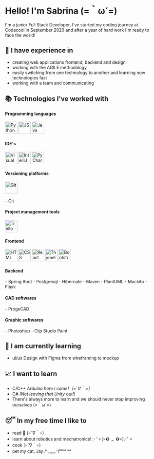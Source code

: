 # Hello! I'm Sabrina 	(=｀ω´=)

I'm a junior Full Stack Developer, I've started my coding journey at Codecool in September 2020 and after a year of hard work I'm ready to face the world!

## :briefcase:  I have experience in
- creating web applications frontend, backend and design
- working with the AGILE methodology
- easily switching from one technology to another and learning new technologies fast
- working with a team and communicating

## :books: Technologies I've worked with

#### Programming languages
<p align="left">
<img src="https://upload.wikimedia.org/wikipedia/commons/thumb/c/c3/Python-logo-notext.svg/121px-Python-logo-notext.svg.png" alt="Python" height="auto" width="40">
<img src="https://upload.wikimedia.org/wikipedia/commons/thumb/9/99/Unofficial_JavaScript_logo_2.svg/512px-Unofficial_JavaScript_logo_2.svg.png" alt="JS" height="auto" width="40">
<img src="https://upload.wikimedia.org/wikipedia/en/3/30/Java_programming_language_logo.svg" alt="Java" height="40" width="auto">
</p>

#### IDE's
<p align="left">
<img src="https://upload.wikimedia.org/wikipedia/commons/thumb/9/9a/Visual_Studio_Code_1.35_icon.svg/2048px-Visual_Studio_Code_1.35_icon.svg.png" alt="Visual Studio Code" height="auto" width="40">
<img src="https://upload.wikimedia.org/wikipedia/commons/thumb/9/9c/IntelliJ_IDEA_Icon.svg/1024px-IntelliJ_IDEA_Icon.svg.png" alt="IntelliJ" height="auto" width="40">
<img src="https://upload.wikimedia.org/wikipedia/commons/thumb/1/1d/PyCharm_Icon.svg/2048px-PyCharm_Icon.svg.png" alt="PyCharm" height="auto" width="40">
</p>

#### Versioning platforms
<p align="left">
<img src="https://git-scm.com/images/logos/downloads/Git-Icon-1788C.png" alt="Git" height="auto" width="40">
</p>
- Git

#### Project management tools
<p align="left">
<img src="https://luna1.co/e63a71.png" alt="Trello" height="auto" width="40">
</p>

#### Frontend 
<p align="left">
<img src="https://upload.wikimedia.org/wikipedia/commons/thumb/8/80/HTML5_logo_resized.svg/1200px-HTML5_logo_resized.svg.png" alt="HTML" height="auto" width="40">
<img src="https://upload.wikimedia.org/wikipedia/commons/thumb/d/d5/CSS3_logo_and_wordmark.svg/1200px-CSS3_logo_and_wordmark.svg.png" alt="CSS" height="auto" width="40">
<img src="https://upload.wikimedia.org/wikipedia/commons/thumb/a/a7/React-icon.svg/1200px-React-icon.svg.png" alt="React" height="40" width="auto">
<img src="https://www.thymeleaf.org/doc/images/thymeleaf.png" alt="Thymeleaf" height="auto" width="40">
<img src="https://upload.wikimedia.org/wikipedia/commons/thumb/b/b2/Bootstrap_logo.svg/1200px-Bootstrap_logo.svg.png" alt="Bootstrap" height="40" width="auto">
</p>

#### Backend
<p align="left"></p>
- Spring Boot
- Postgresql
- Hibernate
- Maven
- PlantUML
- Mockito
- Flask

#### CAD softwares
<p align="left"></p>
- ProgeCAD

#### Graphic softwares
<p align="left"></p>
- Photoshop
- Clip Studio Paint

## :monocle_face: I am currently learning
- ui/ux Design with Figma from wireframing to mockup

## :chart_with_upwards_trend: I want to learn
- C/C++ *Arduino here I come!（=´∇｀=）*
- C# *(Not leaving that Unity out!)*
- There's always more to learn and we should never stop improving ourselves (=｀ω´=)

## :sleeping: In my free time I like to
- read :open_book: (=´∇｀=)
- learn about robotics and mechatronics! :･ﾟ✧(=✪ ᆺ ✪=):･ﾟ✧
- cook (=´∇｀=)
- pet my cat, Jay /ᐠ｡ퟑ｡ᐟ\ᶠᵉᵉᵈ ᵐᵉ
